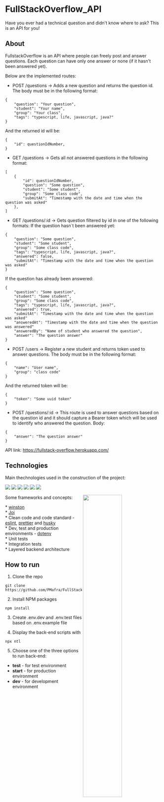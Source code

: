 # FullStackOverflow_API

Have you ever had a technical question and didn't know where to ask? This is an API for you!

## About

FullstackOverflow is an API where people can freely post and answer questions. Each question can have only one answer or none (if it hasn't been answered yet).

Below are the implemented routes:

- POST /questions -> Adds a new question and returns the question id. The body must be in the following format:
```
{
	"question": "Your question",
	"student": "Your name",
	"group": "Your class",
	"tags": "typescript, life, javascript, java?"
}
```
And the returned id will be:
```
{
	"id": questionIdNumber,
}
```
- GET /questions -> Gets all not answered questions in the following format:
```
[
	{
		"id": questionIdNumber,
		"question": "Some question", 
		"student": "Some student", 
		"group": "Some class code",
		"submitAt": "Timestamp with the date and time when the question was asked"
	},
]
```
- GET /questions/:id -> Gets question filtered by id in one of the following formats:
If the question hasn`t been answered yet:
```
{
	"question": "Some question",
	"student": "Some student",
	"group": "Some class code",
	"tags": "typescript, life, javascript, java?",
  	"answered": false,
	"submitAt": "Timestamp with the date and time when the question was asked"
}
```
If the question has already been answered:
```
{	
	"question": "Some question",
	"student": "Some student",
	"group": "Some class code",
	"tags": "typescript, life, javascript, java?",
  	"answered": true,
	"submitAt": "Timestamp with the date and time when the question was asked"
	"answeredAt": "Timestamp with the date and time when the question was answered"
	"answeredBy": "Name of student who answered the question",
	"answer": "The question answer" 
}
```
- POST /users -> Register a new student and returns token used to answer questions. The body must be in the following format:
```
{
	"name": "User name",
	"group": "class code" 
}
```
And the returned token will be:
```
{
	"token": "Some uuid token"
}
```
- POST /questions/:id -> This route is used to answer questions based on the question id and it should capture a Bearer token which will be used to identify who answered the question.
Body:
```
{
	"answer": "The question answer" 
}
```

API link: https://fullstack-overflow.herokuapp.com/

## Technologies
Main thechnologies used in the construction of the project:<br>
<p>
  <img src="https://img.shields.io/badge/-Typescript-green?style=for-the-badge" />
  <img src="https://img.shields.io/badge/-Nodejs-green?style=for-the-badge" />
  <img src="https://img.shields.io/badge/-Express-green?style=for-the-badge" />
  <img src="https://img.shields.io/badge/-PostgreSQL-green?style=for-the-badge" />
  <img src="https://img.shields.io/badge/-Jest-green?style=for-the-badge" />
  <img src="https://img.shields.io/badge/-Supertest-green?style=for-the-badge" />
</p>

Some frameworks and concepts:
<img align="right" width="50%" src="https://user-images.githubusercontent.com/84607762/144898252-6a1404fd-a03f-4924-9757-f556565eb7c6.png" />
<p align="left">
* <a href="https://github.com/winstonjs/winston">winston</a> </br>
* <a href="https://github.com/sideway/joi">Joi</a>  </br>
* Clean code and code standard - <a href="https://eslint.org/">eslint</a>, <a href="https://prettier.io/">prettier</a> and <a href="https://github.com/typicode/husky">husky</a> </br>
* Dev, test and production environments - <a href="https://github.com/motdotla/dotenv">dotenv</a> </br>
* Unit tests </br>
* Integration tests </br>
* Layered backend architecture </br>
</p>

## How to run

1. Clone the repo
```
git clone https://github.com/PMafra/FullStackOverflow_API.git
```
2. Install NPM packages
```
npm install
```
3. Create .env.dev and .env.test files based on .env.example file

4. Display the back-end scripts with
```
npx ntl
```
5. Choose one of the three options to run back-end:
* **test** - for test environment
* **start** - for production environment
* **dev** - for development environment
